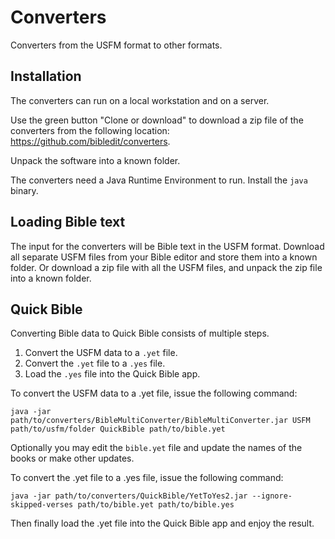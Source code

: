 # Converters

Converters from the USFM format to other formats.

## Installation

The converters can run on a local workstation and on a server.

Use the green button "Clone or download" to download a zip file of the converters from the following location:
https://github.com/bibledit/converters.

Unpack the software into a known folder.

The converters need a Java Runtime Environment to run.
Install the ```java``` binary.

## Loading Bible text

The input for the converters will be Bible text in the USFM format.
Download all separate USFM files from your Bible editor and store them into a known folder.
Or download a zip file with all the USFM files, and unpack the zip file into a known folder.

## Quick Bible

Converting Bible data to Quick Bible consists of multiple steps.
1. Convert the USFM data to a ```.yet``` file.
2. Convert the ```.yet``` file to a ```.yes``` file.
3. Load the ```.yes``` file into the Quick Bible app.

To convert the USFM data to a .yet file, issue the following command:
```
java -jar path/to/converters/BibleMultiConverter/BibleMultiConverter.jar USFM path/to/usfm/folder QuickBible path/to/bible.yet
```

Optionally you may edit the ```bible.yet``` file and update the names of the books or make other updates.

To convert the .yet file to a .yes file, issue the following command:
```
java -jar path/to/converters/QuickBible/YetToYes2.jar --ignore-skipped-verses path/to/bible.yet path/to/bible.yes
```

Then finally load the .yet file into the Quick Bible app and enjoy the result.
